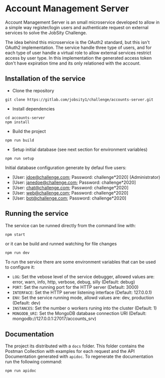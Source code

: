 # Account Management Server

Account Management Server is an small microservice developed to allow in a simple way register/login users and authenticate request on external services to solve the JobSity Challenge. 

The idea behind this microservice is the OAuth2 standard, but this isn't OAuth2 implementation. The service handle three type of users, and for each type of user handle a virtual role to allow external services restrict access by user type. In this implementation the generated access token don't have expiration time and its only relationed with the account.

## Installation of the service

- Clone the repository
```
git clone https://gitlab.com/jobsity1/challenge/accounts-server.git
```
- Install dependencies
```
cd accounts-server
npm install
```
- Build the project
```
npm run build
```
- Setup initial database (see next section for environment variables)
```
npm run setup
```
Initial database configuration generate by defaul five users:

* [User: jdoe@challenge.com; Password: challenge*2020] (Administrator)
* [User: janedoe@challenge.com; Password: challenge*2020]
* [User: chat@challenge.com; Password: challenge*2020]
* [User: web@challenge.com; Password: challenge*2020]
* [User: bot@challenge.com; Password: challenge*2020]

## Running the service

The service can be runned directly from the command line with:
```bash
npm start
```
or it can be build and runned watching for file changes
```
npm run dev
```

To run the service there are some environment variables that can be used to configure it:

* `LOG`: Set the vebose level of the service debugger, allowed values are: error, warn, info, http, verbose, debug, silly (Default: debug)
* `PORT`: Set the running port for the HTTP server (Default: 3000)
* `INTERFACE`: Set the HTTP server listening interface (Default: 127.0.0.1)
* `ENV`: Set the service running mode, allowd values are: dev, production (Default: dev)
* `INSTANCES`: Set the number o workers runing into the cluster (Default: 1)
* `MONGODB_URI`: Set the MongoDB database connection URI (Default: mongodb://127.0.0.1:27017/accounts_srv)


## Documentation

The project its distributed with a `docs` folder. This folder contains the Postman Collection with examples for each request and the API Documentation generated with `apidoc`. To regenerate the documentation run the following command:

```bash
npm run apidoc
```
